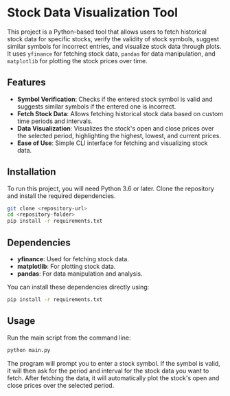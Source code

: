 # Stock Data Visualization Tool

This project is a Python-based tool that allows users to fetch historical stock data for specific stocks, verify the validity of stock symbols, suggest similar symbols for incorrect entries, and visualize stock data through plots. It uses `yfinance` for fetching stock data, `pandas` for data manipulation, and `matplotlib` for plotting the stock prices over time.

## Features

- **Symbol Verification**: Checks if the entered stock symbol is valid and suggests similar symbols if the entered one is incorrect.
- **Fetch Stock Data**: Allows fetching historical stock data based on custom time periods and intervals.
- **Data Visualization**: Visualizes the stock's open and close prices over the selected period, highlighting the highest, lowest, and current prices.
- **Ease of Use**: Simple CLI interface for fetching and visualizing stock data.

## Installation

To run this project, you will need Python 3.6 or later. Clone the repository and install the required dependencies.

```bash
git clone <repository-url>
cd <repository-folder>
pip install -r requirements.txt
```
## Dependencies
- **yfinance**: Used for fetching stock data.
- **matplotlib**: For plotting stock data.
- **pandas**: For data manipulation and analysis.

You can install these dependencies directly using:

```bash
pip install -r requirements.txt
```

## Usage

Run the main script from the command line:

```bash
python main.py
```

The program will prompt you to enter a stock symbol. 
If the symbol is valid, it will then ask for the period and interval for the stock data you want to fetch. 
After fetching the data, it will automatically plot the stock's open and close prices over the selected period.
